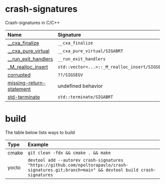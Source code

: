 # crash-signatures
Crash-signatures in C/C++

| Name | Signature |
| :-------- | :-------- |
| [__cxa_finalize](__cxa_finalize) | `__cxa_finalize` |
| [__cxa_pure_virtual](__cxa_pure_virtual) | `__cxa_pure_virtual/SIGABRT` |
| [__run_exit_handlers](__run_exit_handlers) | `__run_exit_handlers` |
| [_M_realloc_insert](_M_realloc_insert) | `std::vector<...>::_M_realloc_insert/SIGSEGV` |
| [corrupted](corrupted) | `??/SIGSEGV` |
| [missing-return-statement](missing-return-statement) | undefined behavior |
| [std-terminate](std-terminate) | `std::terminate/SIGABRT` |

# build
The table below lists ways to build

| Type | Example |
| :-------- | :-------- |
| cmake | `git clean -fdx && cmake . && make` |
| yocto | `devtool add --autorev crash-signatures "https://github.com/npoltorapavlo/crash-signatures.git;branch=main" && devtool build crash-signatures` |
